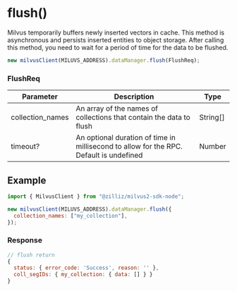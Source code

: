 # flush()

Milvus temporarily buffers newly inserted vectors in cache. This method is asynchronous and persists inserted entities to object storage. After calling this method, you need to wait for a period of time for the data to be flushed.

```javascript
new milvusClient(MILUVS_ADDRESS).dataManager.flush(FlushReq);
```

### FlushReq

| Parameter        | Description                                                                            | Type     |
| ---------------- | -------------------------------------------------------------------------------------- | -------- |
| collection_names | An array of the names of collections that contain the data to flush                    | String[] |
| timeout?         | An optional duration of time in millisecond to allow for the RPC. Default is undefined | Number   |

## Example

```javascript
import { MilvusClient } from "@zilliz/milvus2-sdk-node";

new milvusClient(MILUVS_ADDRESS).dataManager.flush({
  collection_names: ["my_collection"],
});
```

### Response

```javascript
// flush return
{
  status: { error_code: 'Success', reason: '' },
  coll_segIDs: { my_collection: { data: [] } }
}
```
